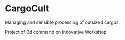 # CargoCult

Managing and sensible processing of outsized cargos.

Project of 3d command on Innovative Workshop
